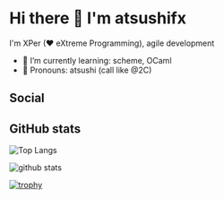 # Hi there 👋 I'm atsushifx

I'm XPer (♥ eXtreme Programming), agile development

- 🌱 I’m currently learning: scheme, OCaml
- 👯 Pronouns: atsushi (call like @2C)

## Social

## GitHub stats

![Top Langs](https://github-readme-stats.vercel.app/api/top-langs/?username=atsushifx)

![github stats](https://github-readme-stats.vercel.app/api?username=atsushifx&show_icons=true&count_private=true&line_height=40)

[![trophy](https://github-profile-trophy.vercel.app/?username=atsushifx)](https://github.com/atsushifx/github-profile-trophy)
